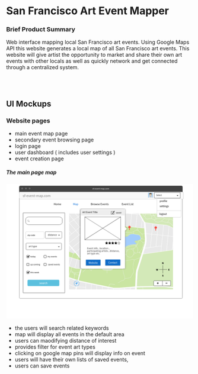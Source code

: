 # San Francisco Art Event Mapper

### Brief Product Summary
Web interface mapping local San Francisco art events. Using Google Maps API this website generates a local map of all San Francisco art events. This website will give artist the opportunity to market and share their own art events with other locals as well as quickly network and get connected through a centralized system.

<br><br>

## UI Mockups
### Website pages

* main event map page
* secondary event browsing page 
* login page
* user dashboard ( includes user settings )
* event creation page


##### The main page map
![mockup](https://github.com/GandalfGrey123/sf-art-mapper/blob/master/read-me-docs/ui-mockup.png)

- the users will search related keywords
- map will display all events in the default area
- users can maodifying distance of interest
- provides filter for event art types 
- clicking on google map pins will display info on event
- users will have their own lists of saved events, 
- users can save events
